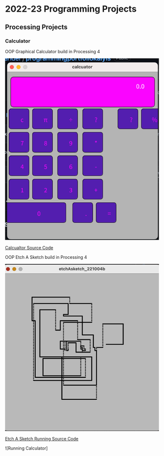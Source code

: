 # 2022-23 Programming Projects

## Processing Projects

### Calculator

OOP Graphical Calculator build in Processing 4

![Running Calculator](https://github.com/kalyisalexander/programmingportfoliokalyis/blob/main/images/calc.png?raw=true) 

[Calcualtor Source Code](https://github.com/kalyisalexander/programmingportfoliokalyis/tree/main/src/calc)

OOP Etch A Sketch build in Processing 4

![Running Etch A Sketch](https://github.com/kalyisalexander/programmingportfoliokalyis/blob/main/images/Etch%20A%20Sketch.png?raw=true)

[Etch A Sketch Running Source Code](https://github.com/kalyisalexander/programmingportfoliokalyis/blob/main/src/etchAsketch_221004b.pde)

![Running Calculator]
